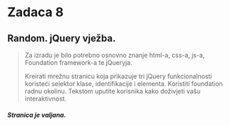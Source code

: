 # Zadaca 8

## Random. jQuery vježba. 

> Za izradu je bilo potrebno osnovno znanje html-a, css-a, js-a, Foundation framework-a te jQueryja.
>
> Kreirati mrežnu stranicu koja prikazuje tri jQuery funkcionalnosti koristeći selektor klase, identifikacije i elementa. 
Koristiti foundation radnu okolinu. Tekstom uputite korisnika kako doživjeti vašu interaktivnost.

##### Stranica je valjana.
